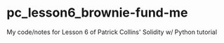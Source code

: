 # pc_lesson6_brownie-fund-me
My code/notes for Lesson 6 of Patrick Collins' Solidity w/ Python tutorial
